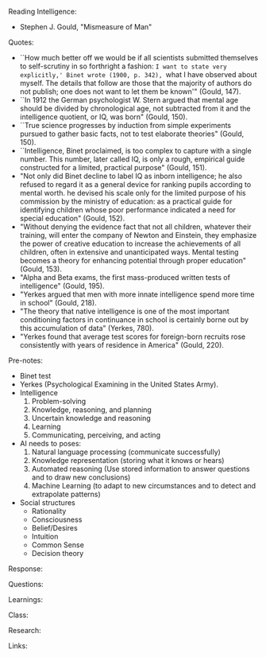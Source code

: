 Reading Intelligence:

- Stephen J. Gould, "Mismeasure of Man"

Quotes:

- ``How much better off we would be if all scientists submitted themselves to self-scrutiny in so forthright a fashion: `I want to state very explicitly,' Binet wrote (1900, p. 342), `what I have observed about myself. The details that follow are those that the majority of authors do not publish; one does not want to let them be known'" (Gould, 147).
- ``In 1912 the German psychologist W. Stern argued that mental age should be divided by chronological age, not subtracted from it and the intelligence quotient, or IQ, was born" (Gould, 150).
- ``True science progresses by induction from simple experiments pursued to gather basic facts, not to test elaborate theories" (Gould, 150).
- ``Intelligence, Binet proclaimed, is too complex to capture with a single number. This number, later called IQ, is only a rough, empirical guide constructed for a limited, practical purpose" (Gould, 151).
- "Not only did Binet decline to label IQ as inborn intelligence; he also refused to regard it as a general device for ranking pupils according to mental worth. he devised his scale only for the limited purpose of his commission by the ministry of education: as a practical guide for identifying children whose poor performance indicated a need for special education" (Gould, 152).
- "Without denying the evidence fact that not all children, whatever their training, will enter the company of Newton and Einstein, they emphasize the power of creative education to increase the achievements of all children, often in extensive and unanticipated ways. Mental testing becomes a theory for enhancing potential through proper education" (Gould, 153).
- "Alpha and Beta exams, the first mass-produced written tests of intelligence" (Gould, 195).
- "Yerkes argued that men with more innate intelligence spend more time in school" (Gould, 218).
- "The theory that native intelligence is one of the most important conditioning factors in continuance in school is certainly borne out by this accumulation of data" (Yerkes, 780).
- "Yerkes found that average test scores for foreign-born recruits rose consistently with years of residence in America" (Gould, 220).

Pre-notes:

- Binet test
- Yerkes (Psychological Examining in the United States Army).
- Intelligence
    1. Problem-solving
    2. Knowledge, reasoning, and planning
    3. Uncertain knowledge and reasoning
    4. Learning
    5. Communicating, perceiving, and acting
- AI needs to poses:
    1. Natural language processing (communicate successfully)
    2. Knowledge representation (storing what it knows or hears)
    3. Automated reasoning (Use stored information to answer questions and to draw new conclusions)
    4. Machine Learning (to adapt to new circumstances and to detect and extrapolate patterns)
- Social structures
    - Rationality
    - Consciousness
    - Belief/Desires
    - Intuition
    - Common Sense
    - Decision theory

Response:

Questions:

Learnings:

Class:

Research:

Links:
